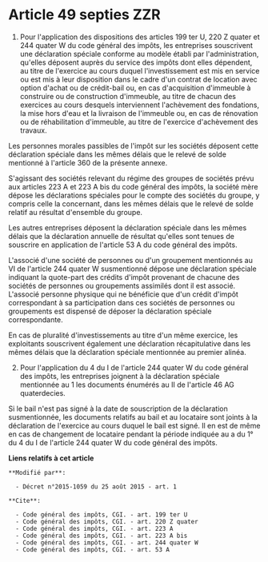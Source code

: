 # Article 49 septies ZZR

1. Pour l'application des dispositions des articles 199 ter U, 220 Z quater et 244 quater W du code général des impôts, les
entreprises souscrivent une déclaration spéciale conforme au modèle établi par l'administration, qu'elles déposent auprès du
service des impôts dont elles dépendent, au titre de l'exercice au cours duquel l'investissement est mis en service ou est
mis à leur disposition dans le cadre d'un contrat de location avec option d'achat ou de crédit-bail ou, en cas d'acquisition
d'immeuble à construire ou de construction d'immeuble, au titre de chacun des exercices au cours desquels interviennent
l'achèvement des fondations, la mise hors d'eau et la livraison de l'immeuble ou, en cas de rénovation ou de réhabilitation
d'immeuble, au titre de l'exercice d'achèvement des travaux.

Les personnes morales passibles de l'impôt sur les sociétés déposent cette déclaration spéciale dans les mêmes délais que le
relevé de solde mentionné à l'article 360 de la présente annexe.

S'agissant des sociétés relevant du régime des groupes de sociétés prévu aux articles 223 A et 223 A bis du code général des
impôts, la société mère dépose les déclarations spéciales pour le compte des sociétés du groupe, y compris celle la
concernant, dans les mêmes délais que le relevé de solde relatif au résultat d'ensemble du groupe.

Les autres entreprises déposent la déclaration spéciale dans les mêmes délais que la déclaration annuelle de résultat
qu'elles sont tenues de souscrire en application de l'article 53 A du code général des impôts.

L'associé d'une société de personnes ou d'un groupement mentionnés au VI de l'article 244 quater W susmentionné dépose une
déclaration spéciale indiquant la quote-part des crédits d'impôt provenant de chacune des sociétés de personnes ou
groupements assimilés dont il est associé. L'associé personne physique qui ne bénéficie que d'un crédit d'impôt correspondant
à sa participation dans ces sociétés de personnes ou groupements est dispensé de déposer la déclaration spéciale
correspondante.

En cas de pluralité d'investissements au titre d'un même exercice, les exploitants souscrivent également une déclaration
récapitulative dans les mêmes délais que la déclaration spéciale mentionnée au premier alinéa.

2. Pour l'application du 4 du I de l'article 244 quater W du code général des impôts, les entreprises joignent à la
déclaration spéciale mentionnée au 1 les documents énumérés au II de l'article 46 AG quaterdecies.

Si le bail n'est pas signé à la date de souscription de la déclaration susmentionnée, les documents relatifs au bail et au
locataire sont joints à la déclaration de l'exercice au cours duquel le bail est signé. Il en est de même en cas de
changement de locataire pendant la période indiquée au a du 1° du 4 du I de l'article 244 quater W du code général des
impôts.

**Liens relatifs à cet article**

	**Modifié par**:

	  - Décret n°2015-1059 du 25 août 2015 - art. 1

	**Cite**:

	  - Code général des impôts, CGI. - art. 199 ter U
	  - Code général des impôts, CGI. - art. 220 Z quater
	  - Code général des impôts, CGI. - art. 223 A
	  - Code général des impôts, CGI. - art. 223 A bis
	  - Code général des impôts, CGI. - art. 244 quater W
	  - Code général des impôts, CGI. - art. 53 A
